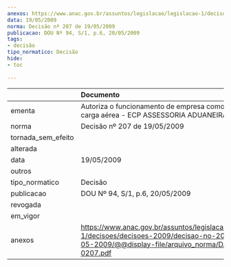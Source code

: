 ```yaml
---
anexos: https://www.anac.gov.br/assuntos/legislacao/legislacao-1/decisoes/decisoes-2009/decisao-no-207-de-19-05-2009/@@display-file/arquivo_norma/DA2009-0207.pdf
data: 19/05/2009
norma: Decisão nº 207 de 19/05/2009
publicacao: DOU Nº 94, S/1, p.6, 20/05/2009
tags:
- decisão
tipo_normatico: Decisão
hide: 
- toc 
 
---
```


|                    | Documento                                                                                                                                                 |
|:-------------------|:----------------------------------------------------------------------------------------------------------------------------------------------------------|
| ementa             | Autoriza o funcionamento de empresa como agência de carga aérea - ECP ASSESSORIA ADUANEIRA LTDA.                                                          |
| norma              | Decisão nº 207 de 19/05/2009                                                                                                                              |
| tornada_sem_efeito |                                                                                                                                                           |
| alterada           |                                                                                                                                                           |
| data               | 19/05/2009                                                                                                                                                |
| outros             |                                                                                                                                                           |
| tipo_normatico     | Decisão                                                                                                                                                   |
| publicacao         | DOU Nº 94, S/1, p.6, 20/05/2009                                                                                                                           |
| revogada           |                                                                                                                                                           |
| em_vigor           |                                                                                                                                                           |
| anexos             | https://www.anac.gov.br/assuntos/legislacao/legislacao-1/decisoes/decisoes-2009/decisao-no-207-de-19-05-2009/@@display-file/arquivo_norma/DA2009-0207.pdf |